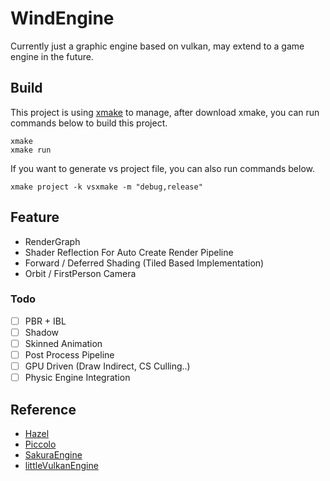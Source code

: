 # WindEngine
Currently just a graphic engine based on vulkan, may extend to a game engine in the future.

## Build
This project is using [xmake](https://xmake.io/) to manage, after download xmake, you can run commands below to build this project.

```shell
xmake 
xmake run
```

If you want to generate vs project file, you can also run commands below.

```shell
xmake project -k vsxmake -m "debug,release"
```

## Feature

* RenderGraph 
* Shader Reflection For Auto Create Render Pipeline
* Forward / Deferred Shading (Tiled Based Implementation)
* Orbit / FirstPerson Camera 
  
### Todo
- [ ] PBR + IBL
- [ ] Shadow
- [ ] Skinned Animation
- [ ] Post Process Pipeline
- [ ] GPU Driven (Draw Indirect, CS Culling..) 
- [ ] Physic Engine Integration

## Reference
*  [Hazel](https://github.com/TheCherno/Hazel)
*  [Piccolo](https://github.com/BoomingTech/Piccolo)
*  [SakuraEngine](https://github.com/SakuraEngine/SakuraEngine)
*  [littleVulkanEngine](https://github.com/blurrypiano/littleVulkanEngine/tree/main)
